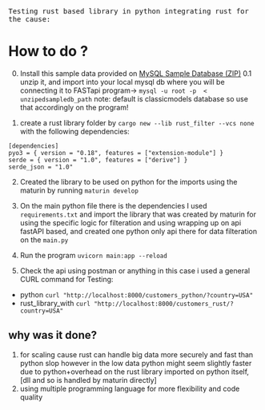 <samp>Testing rust based library in python integrating rust for the cause:</samp>

# How to do ?
0. Install this sample data provided on [MySQL Sample Database (ZIP)](https://www.mysqltutorial.org/wp-content/uploads/2023/10/mysqlsampledatabase.zip)
0.1 unzip it, and  import into your local mysql db where you will be connecting it to FASTapi program-> 
``mysql -u root -p  < unzipedsampledb_path``
note: default is classicmodels database so use that accordingly on the program!

1. create a rust library folder by ``cargo new --lib rust_filter --vcs none`` 
with the following dependencies:
```
[dependencies]
pyo3 = { version = "0.18", features = ["extension-module"] }
serde = { version = "1.0", features = ["derive"] }
serde_json = "1.0"
```

2. Created the library to be used on python for the imports using the maturin by running ``maturin develop``

3. On the main python file there is the dependencies I used ``requirements.txt`` and import the library that was created by maturin for using the specific logic for filteration and using wrapping up on api fastAPI based, and created one python only api there for data filteration on the ``main.py``

4. Run the program `uvicorn main:app --reload`

5. Check the api using postman or anything in this case i used a general CURL command for Testing:
- python `curl "http://localhost:8000/customers_python/?country=USA"`
- rust_library_with ``curl "http://localhost:8000/customers_rust/?country=USA"`` 

## why was it done?
1. for scaling cause rust can handle big data more securely and fast than python slop however in the low data python might seem slightly faster due to python+overhead on the rust library imported on python itself, [dll and  so is handled by maturin directly]
2. using multiple programming language for more flexibility and code quality


